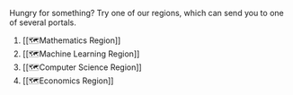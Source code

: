 Hungry for something? Try one of our regions, which can send you to one of several portals.

1. [[🗺️Mathematics Region]]
2. [[🗺️Machine Learning Region]]
3. [[🗺️Computer Science Region]]
4. [[🗺️Economics Region]]


